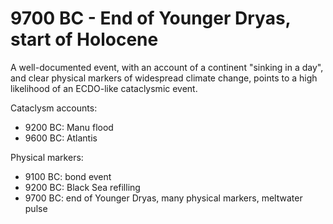 # 9700 BC - End of Younger Dryas, start of Holocene

A well-documented event, with an account of a continent "sinking in a day", and clear physical markers of widespread climate change, points to a high likelihood of an ECDO-like cataclysmic event.

Cataclysm accounts:
- 9200 BC: Manu flood
- 9600 BC: Atlantis

Physical markers:
- 9100 BC: bond event
- 9200 BC: Black Sea refilling
- 9700 BC: end of Younger Dryas, many physical markers, meltwater pulse